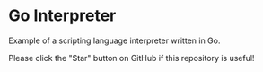 # Go Interpreter

Example of a scripting language interpreter written in Go.

Please click the "Star" button on GitHub if this repository is useful!